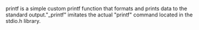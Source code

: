 printf is a simple custom printf function that formats and prints data to the standard output."_printf" imitates the actual "printf" command located in the stdio.h library.
